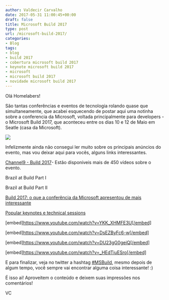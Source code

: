 ```yaml
---
author: Valdecir Carvalho
date: 2017-05-31 11:00:45+00:00
draft: false
title: Microsoft Build 2017
type: post
url: /microsoft-build-2017/
categories:
- Blog
tags:
- blog
- build 2017
- cobertura microsoft build 2017
- keynote microsoft build 2017
- microsoft
- microsoft build 2017
- novidade microsoft build 2017
---
```


Olá Homelabers!

São tantas conferências e eventos de tecnologia rolando quase que simultaneamente, que acabei esquecendo de postar aqui uma notinha sobre a conferencia da Microsoft, voltada principalmente para developers - o Microsoft Build 2017, que aconteceu entre os dias 10 e 12 de Maio em Seatle (casa da Microsoft).

![](/imagens/2017/05/Microsoft-Build-2017-150x31.jpg)


Infelizmente ainda não consegui ler muito sobre os principais anúncios do evento, mas vou deixar aqui para vocês, alguns links interessantes.

<!-- more -->

[Channel9 - Build 2017](https://channel9.msdn.com/Events/Build/2017)- Estão disponíveis mais de 450 vídeos sobre o evento.

Brazil at Build Part I



Brazil at Build Part II



[Build 2017: o que a conferência da Microsoft apresentou de mais interessante](https://33giga.com.br/microsoft-build-2017-novidades/)

[Popular keynotes e technical sessions](https://azure.microsoft.com/pt-br/campaigns/build-2017/)

[embed]https://www.youtube.com/watch?v=YKK_XHMFE3U[/embed]



[embed]https://www.youtube.com/watch?v=DsEZByFc6-w[/embed]

[embed]https://www.youtube.com/watch?v=DU23gG0geiQ[/embed]

[embed]https://www.youtube.com/watch?v=_HEdTiuESro[/embed]

E para finalizar, veja no twitter a hashtag [#MSBuild](https://twitter.com/hashtag/msbuild), mesmo depois de algum tempo, você sempre vai encontrar alguma coisa interessante! :)

É isso ai! Aproveitem o conteúdo e deixem suas impressões nos comentários!

VC


